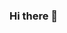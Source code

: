 ### Hi there 👋

<!--
**paiva-rodrigo/paiva-rodrigo** is a ✨ _special_ ✨ repository because its `README.md` (this file) appears on your GitHub profile.

Here are some ideas to get you started:

- 🔭 I’m currently working on Augmented Reality in Industry 4.0
- 🌱 I’m currently learning Augmented Reality, Data Science and computer vision
- 📫 contact : rodrigo.josdepaiva@gmail.com
- 😄 Pronouns: he/her
-->
